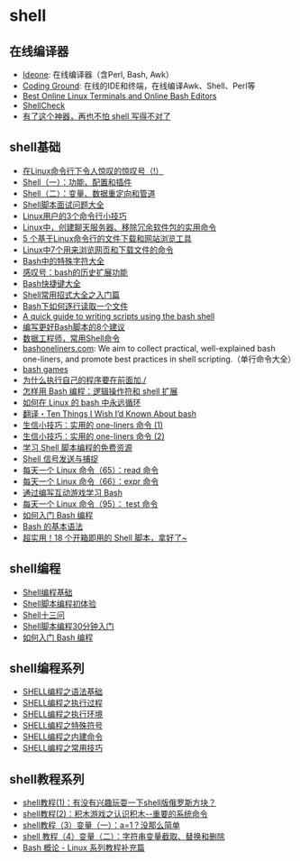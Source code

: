 # shell

## 在线编译器
* [Ideone](http://ideone.com/): 在线编译器（含Perl, Bash, Awk）
* [Coding Ground](http://www.tutorialspoint.com/codingground.htm): 在线的IDE和终端，在线编译Awk、Shell、Perl等
* [Best Online Linux Terminals and Online Bash Editors](https://itsfoss.com/online-linux-terminals/)
* [ShellCheck](https://www.shellcheck.net/#)
* [有了这个神器，再也不怕 shell 写得不对了](https://mp.weixin.qq.com/s?__biz=MzAxODI5ODMwOA==&mid=2666552986&idx=1&sn=00694fe61b189d0e2fe32bbb84d87b12&chksm=80dc9a31b7ab132798da824e43bb47104816995b7411c9a96da517d5afa9fbdd49a12434d58b&mpshare=1&scene=1&srcid=0402cS2BP17iN7JCFOUCCe4d&sharer_sharetime=1617335666650&sharer_shareid=49bb68e4d4ad9f65af077f4e54025da0&key=439c3bdce1be78fbaa30e35d3e4c73f0fcb1c99e6714e2ef069d5bd835d530e4cc6f4371020c2863742d5f67c24af3a2523f7696d631c84edf554cf3e1d9f0bc2453198f60a70997991fe715547dc78023955923aaec7856bb6eba9f21363ceb0a9838f9aa731a9001e721a60d89ec51f70a446b4ff79f115321259a433ffcea&ascene=1&uin=MjEyMzUzNDk2MQ%3D%3D&devicetype=Windows+7&version=62090529&lang=en&exportkey=ASsaaGgjqnuWYCrHyOGQ%2FMY%3D&pass_ticket=jWa%2BgbLHluiTlersEim4kKdat03yGHrfxYrQ17pzn4uhvnji8fXKmkF%2Bv3IVRxmh&wx_header=0)

## shell基础
* [在Linux命令行下令人惊叹的惊叹号（!）](https://linux.cn/article-5608-1.html)
* [Shell（一）：功能、配置和插件](http://www.jianshu.com/p/f51b178237c8)
* [Shell（二）：变量、数据重定向和管道](http://www.jianshu.com/p/3687e12b8d48)
* [Shell脚本面试问题大全](https://linux.cn/article-5607-1.html)
* [Linux用户的3个命令行小技巧](https://linux.cn/article-5635-1.html)
* [Linux中，创建聊天服务器、移除冗余软件包的实用命令](https://linux.cn/article-5648-1.html)
* [5 个基于Linux命令行的文件下载和网站浏览工具](https://linux.cn/article-5546-1.html)
* [Linux中7个用来浏览网页和下载文件的命令](https://linux.cn/article-5645-1.html)
* [Bash中的特殊字符大全](https://linux.cn/article-5657-1.html)
* [感叹号：bash的历史扩展功能](https://linux.cn/article-5658-1.html)
* [Bash快捷键大全](https://linux.cn/article-5660-1.html)
* [Shell常用招式大全之入门篇](http://segmentfault.com/a/1190000002924882)
* [Bash下如何逐行读取一个文件](https://linux.cn/article-6119-1.html)
* [A quick guide to writing scripts using the bash shell](http://www.panix.com/~elflord/unix/bash-tute.html)
* [编写更好Bash脚本的8个建议](https://linux.cn/article-6420-1.html)
* [数据工程师，常用Shell命令](http://www.jianshu.com/p/1ea90c81b659)
* [bashoneliners.com](http://www.bashoneliners.com/): We aim to collect practical, well-explained bash one-liners, and promote best practices in shell scripting.（单行命令大全）
* [bash games](https://github.com/abhiTamrakar/playground)
* [为什么执行自己的程序要在前面加./](https://mp.weixin.qq.com/s?__biz=MzAwOTQ4MzY1Nw==&mid=2247489113&idx=1&sn=ba2e1728fa6a080ac47b56051e2ab7be&chksm=9b5fb2bfac283ba9403a07ec0d73ae7b028e28778230a08fd41c42b7fb3a23b4eb304b740d40&mpshare=1&scene=1&srcid=&sharer_sharetime=1573085965408&sharer_shareid=e442d933228cc83446c4b0b658cb66a2#rd)
* [怎样用 Bash 编程：逻辑操作符和 shell 扩展](https://linux.cn/article-11687-1.html)
* [如何在 Linux 的 bash 中永远循环](https://linux.cn/article-12368-1.html)
* [翻译・Ten Things I Wish I’d Known About bash](https://mp.weixin.qq.com/s?__biz=MzUzMTEwODk0Ng==&mid=2247485181&idx=1&sn=14c8d8aef280446ced328165e876f682&chksm=fa46c3c0cd314ad6b24092be90e59c86f8c8b3e5e8c95ebd6c52b706abb2ec595a1082d24e5b&scene=21#wechat_redirect)
* [生信小技巧：实用的 one-liners 命令 (1)](https://mp.weixin.qq.com/s?__biz=MzUzMTEwODk0Ng==&mid=2247485877&idx=1&sn=6a0e676fad4ab41250754db2eb224050&chksm=fa46cc88cd31459ee42a72514ab21ed4400b43bc0897bda887bbcbdfb12414f493b6671dd90a&scene=21#wechat_redirect)
* [生信小技巧：实用的 one-liners 命令 (2)](https://mp.weixin.qq.com/s?__biz=MzUzMTEwODk0Ng==&mid=2247485938&idx=1&sn=49162974c6f46192f0a429a7cb9f3061&chksm=fa46cccfcd3145d9c5d9d22cdc4a4fe35cbd8748cf593b2f074a035f691650f87133bfe71a16&scene=21#wechat_redirect)
* [学习 Shell 脚本编程的免费资源](https://linux.cn/article-12379-1.html)
* [Shell 信号发送与捕捉](https://mp.weixin.qq.com/s?__biz=MzAxODI5ODMwOA==&mid=2666549411&idx=1&sn=9d56ab8089a933dc936c05ec86e8c077&chksm=80dc9408b7ab1d1eb7a5dfdeca0f1e34bfb8aac03f62cb938a3e8b29a42578501bea80dbc081&mpshare=1&scene=1&srcid=12065rKuZXoOb17R8LZ3ZwYq&sharer_sharetime=1607257209676&sharer_shareid=49bb68e4d4ad9f65af077f4e54025da0#rd)
* [每天一个 Linux 命令（65）：read 命令](https://mp.weixin.qq.com/s?__biz=MzAxODI5ODMwOA==&mid=2666549781&idx=2&sn=7dde5521ee8e73b440ead324b376b75a&chksm=80dc96beb7ab1fa87dde67bba1858c53144b7c14c73d1051e521ec677a790d244b744615e68e&mpshare=1&scene=1&srcid=1217UHzh5DTSGTijFdGK1X74&sharer_sharetime=1608210104478&sharer_shareid=49bb68e4d4ad9f65af077f4e54025da0#rd)
* [每天一个 Linux 命令（66）：expr 命令](https://mp.weixin.qq.com/s?__biz=MzAxODI5ODMwOA==&mid=2666549782&idx=2&sn=809e1b009575b102143aa6b3be76ff11&chksm=80dc96bdb7ab1fab19f9bdc89df297794728c8e2d90fa1505f75f883061727a64783d300faec&mpshare=1&scene=1&srcid=1218PL5fmyEe06NCreyNu1sH&sharer_sharetime=1608251876370&sharer_shareid=49bb68e4d4ad9f65af077f4e54025da0#rd)
* [通过编写互动游戏学习 Bash](https://linux.cn/article-12962-1.html)
* [每天一个 Linux 命令（95）： test 命令](https://mp.weixin.qq.com/s?__biz=MzAxODI5ODMwOA==&mid=2666550879&idx=2&sn=ed643e4ed7d367c2c3260e23c81506d4&chksm=80dc92f4b7ab1be24cd44589769a974d4e21ae28e8613aaca05f66f06c8c5a41a7b3815c92d1&mpshare=1&scene=1&srcid=0116PBIWwfGZglbEpsqqBtmc&sharer_sharetime=1610770741899&sharer_shareid=49bb68e4d4ad9f65af077f4e54025da0#rd)
* [如何入门 Bash 编程](https://linux.cn/article-13210-1.html)
* [Bash 的基本语法](https://wangdoc.com/bash/grammar.html)
* [超实用！18 个开箱即用的 Shell 脚本，拿好了~](https://mp.weixin.qq.com/s?__biz=MzAxODI5ODMwOA==&mid=2666554187&idx=2&sn=4241f2d193618102326bab17b9c0a1e3&chksm=80dca7e0b7ab2ef6fca0ef729afa0aef50dec413c5f22b52607cac693c2699881427a4398bae&mpshare=1&scene=1&srcid=0506ZtGNabuXlRauX57PGiRs&sharer_sharetime=1620278606712&sharer_shareid=49bb68e4d4ad9f65af077f4e54025da0&key=cbc40d8b4b419b7b10d252216e422250ce73a201d6af9edba50ab7b742f68f2be2b17df8d5ce741be6459b4622429d156877b217ef8716f30ae06a4a8b6df7a5b5322353378a9b1c43bff33f6095bdd1bf4d496595e4afcddf527ffff8df0f1ab13b22830d77b3492467e4f5c94077c12f8d3b87291aa7a047d0b5eb3fd18409&ascene=1&uin=MjEyMzUzNDk2MQ%3D%3D&devicetype=Windows+7&version=62090529&lang=en&exportkey=AZSTZtQyXmk%2BiolBPmLQgOA%3D&pass_ticket=HVabIE9ez%2BQ7zAmNlqeZKOjpx2iKhUkSi5hr88nxbJ6l1ljzmZJ0cdUcwA2mO4Fr&wx_header=0)

## shell编程
* [Shell编程基础](http://wiki.ubuntu.org.cn/Shell%E7%BC%96%E7%A8%8B%E5%9F%BA%E7%A1%80)
* [Shell脚本编程初体验](https://linux.cn/article-5591-1.html)
* [Shell十三问](http://wiki.jikexueyuan.com/project/13-questions-of-shell/)
* [Shell脚本编程30分钟入门](https://github.com/qinjx/30min_guides/blob/master/shell.md)
* [如何入门 Bash 编程](https://linux.cn/article-13210-1.html)

##  shell编程系列
* [SHELL编程之语法基础](http://liwei.life/2016/05/16/69/)
* [SHELL编程之执行过程](http://liwei.life/2016/05/23/shell%E7%BC%96%E7%A8%8B%E4%B9%8B%E6%89%A7%E8%A1%8C%E8%BF%87%E7%A8%8B/)
* [SHELL编程之执行环境](http://liwei.life/2016/05/30/shell%E7%BC%96%E7%A8%8B%E4%B9%8B%E6%89%A7%E8%A1%8C%E7%8E%AF%E5%A2%83/)
* [SHELL编程之特殊符号](http://liwei.life/2016/06/06/shell%e7%bc%96%e7%a8%8b%e4%b9%8b%e7%89%b9%e6%ae%8a%e7%ac%a6%e5%8f%b7/)
* [SHELL编程之内建命令](http://liwei.life/2016/06/13/shell%e7%bc%96%e7%a8%8b%e4%b9%8b%e5%86%85%e5%bb%ba%e5%91%bd%e4%bb%a4/)
* [SHELL编程之常用技巧](http://liwei.life/2016/06/20/shell%e7%bc%96%e7%a8%8b%e4%b9%8b%e5%b8%b8%e7%94%a8%e6%8a%80%e5%b7%a7/)

## shell教程系列
* [shell教程(1)：有没有兴趣玩耍一下shell版俄罗斯方块？](https://mp.weixin.qq.com/s/PQZ-Z-0TyXPKTAxC5-2ktw)
* [shell教程(2)：积木游戏之认识积木--重要的系统命令](https://zhuanlan.zhihu.com/p/73200891)
* [shell教程（3）变量（一）：a=1？没那么简单](https://mp.weixin.qq.com/s?src=11&timestamp=1565413010&ver=1781&signature=bBXYU6-F55sAYps8qxtZzSdf0KdiOJn61So8WUwCRwUevU3sQRZiA8NCta3Tx67eNOSFnV28aeZcK8Du5ICx8KBFXxI5PJtDwa5GdrV96OJ5K3-gYuzBbcvPCQF-Vs3W&new=1)
* [shell 教程（4）变量（二）：字符串变量截取、替换和删除](https://mp.weixin.qq.com/s?__biz=MzU1NDkzOTk2MQ==&mid=2247485636&idx=1&sn=112d958d13d86651a1839f1a607c4158&chksm=fbdaab92ccad228411e5c80fe2450e2dbe77a38749ad705db384640eba3a29021251ed5ecc9c&mpshare=1&scene=1&srcid=&sharer_sharetime=1569472943866&sharer_shareid=49bb68e4d4ad9f65af077f4e54025da0#rd)
* [Bash 概论 - Linux 系列教程补充篇](https://mp.weixin.qq.com/s?__biz=MzI5MTcwNjA4NQ==&mid=2247491783&idx=2&sn=06ece898506b55562735aaa24219132f&chksm=ec0e254ddb79ac5b22957728138b0caa439947fe94b03894b88a48ba1250e21d6a065a2f05ae&mpshare=1&scene=1&srcid=&sharer_sharetime=1583458851825&sharer_shareid=49bb68e4d4ad9f65af077f4e54025da0#rd)